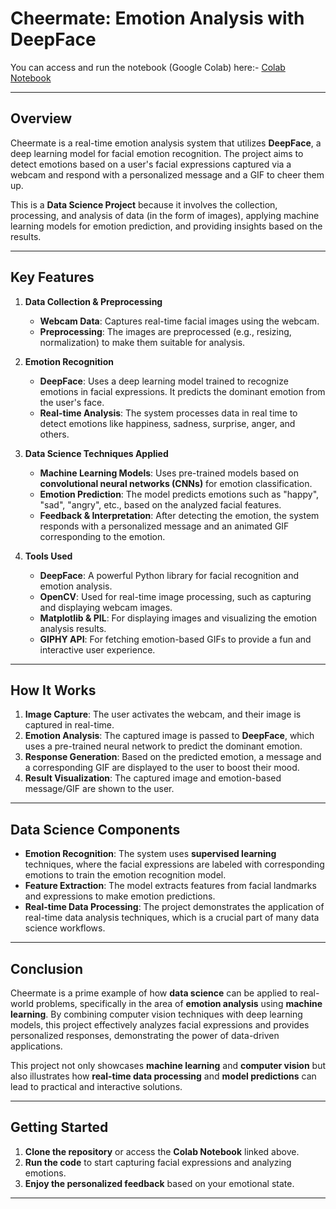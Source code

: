 # Cheermate: Emotion Analysis with DeepFace

You can access and run the notebook (Google Colab) here:-
[Colab Notebook](https://colab.research.google.com/drive/1KwhR8GdiZZasZMRWnaxDfjz-1sMbSGhd?usp=sharing)

---

## Overview

Cheermate is a real-time emotion analysis system that utilizes **DeepFace**, a deep learning model for facial emotion recognition. The project aims to detect emotions based on a user's facial expressions captured via a webcam and respond with a personalized message and a GIF to cheer them up.

This is a **Data Science Project** because it involves the collection, processing, and analysis of data (in the form of images), applying machine learning models for emotion prediction, and providing insights based on the results.

---

## Key Features

1. **Data Collection & Preprocessing**
    - **Webcam Data**: Captures real-time facial images using the webcam.
    - **Preprocessing**: The images are preprocessed (e.g., resizing, normalization) to make them suitable for analysis.

2. **Emotion Recognition**
    - **DeepFace**: Uses a deep learning model trained to recognize emotions in facial expressions. It predicts the dominant emotion from the user's face.
    - **Real-time Analysis**: The system processes data in real time to detect emotions like happiness, sadness, surprise, anger, and others.

3. **Data Science Techniques Applied**
    - **Machine Learning Models**: Uses pre-trained models based on **convolutional neural networks (CNNs)** for emotion classification.
    - **Emotion Prediction**: The model predicts emotions such as "happy", "sad", "angry", etc., based on the analyzed facial features.
    - **Feedback & Interpretation**: After detecting the emotion, the system responds with a personalized message and an animated GIF corresponding to the emotion.

4. **Tools Used**
    - **DeepFace**: A powerful Python library for facial recognition and emotion analysis.
    - **OpenCV**: Used for real-time image processing, such as capturing and displaying webcam images.
    - **Matplotlib & PIL**: For displaying images and visualizing the emotion analysis results.
    - **GIPHY API**: For fetching emotion-based GIFs to provide a fun and interactive user experience.

---

## How It Works

1. **Image Capture**: The user activates the webcam, and their image is captured in real-time.
2. **Emotion Analysis**: The captured image is passed to **DeepFace**, which uses a pre-trained neural network to predict the dominant emotion.
3. **Response Generation**: Based on the predicted emotion, a message and a corresponding GIF are displayed to the user to boost their mood.
4. **Result Visualization**: The captured image and emotion-based message/GIF are shown to the user.

---

## Data Science Components

- **Emotion Recognition**: The system uses **supervised learning** techniques, where the facial expressions are labeled with corresponding emotions to train the emotion recognition model.
- **Feature Extraction**: The model extracts features from facial landmarks and expressions to make emotion predictions.
- **Real-time Data Processing**: The project demonstrates the application of real-time data analysis techniques, which is a crucial part of many data science workflows.

---

## Conclusion

Cheermate is a prime example of how **data science** can be applied to real-world problems, specifically in the area of **emotion analysis** using **machine learning**. By combining computer vision techniques with deep learning models, this project effectively analyzes facial expressions and provides personalized responses, demonstrating the power of data-driven applications.

This project not only showcases **machine learning** and **computer vision** but also illustrates how **real-time data processing** and **model predictions** can lead to practical and interactive solutions.

---

## Getting Started

1. **Clone the repository** or access the **Colab Notebook** linked above.
2. **Run the code** to start capturing facial expressions and analyzing emotions.
3. **Enjoy the personalized feedback** based on your emotional state.

---
